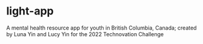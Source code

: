 # light-app
A mental health resource app for youth in British Columbia, Canada; created by Luna Yin and Lucy Yin for the 2022 Technovation Challenge
